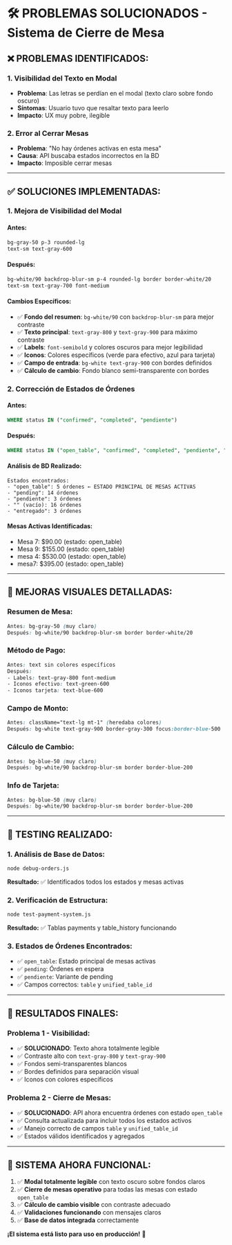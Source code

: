 # 🛠️ PROBLEMAS SOLUCIONADOS - Sistema de Cierre de Mesa

## ❌ **PROBLEMAS IDENTIFICADOS:**

### 1. **Visibilidad del Texto en Modal**
- **Problema**: Las letras se perdían en el modal (texto claro sobre fondo oscuro)
- **Síntomas**: Usuario tuvo que resaltar texto para leerlo
- **Impacto**: UX muy pobre, ilegible

### 2. **Error al Cerrar Mesas**
- **Problema**: "No hay órdenes activas en esta mesa"
- **Causa**: API buscaba estados incorrectos en la BD
- **Impacto**: Imposible cerrar mesas

---

## ✅ **SOLUCIONES IMPLEMENTADAS:**

### **1. Mejora de Visibilidad del Modal**

#### **Antes:**
```css
bg-gray-50 p-3 rounded-lg
text-sm text-gray-600
```

#### **Después:**
```css
bg-white/90 backdrop-blur-sm p-4 rounded-lg border border-white/20
text-sm text-gray-700 font-medium
```

#### **Cambios Específicos:**
- ✅ **Fondo del resumen**: `bg-white/90` con `backdrop-blur-sm` para mejor contraste
- ✅ **Texto principal**: `text-gray-800` y `text-gray-900` para máximo contraste
- ✅ **Labels**: `font-semibold` y colores oscuros para mejor legibilidad
- ✅ **Iconos**: Colores específicos (verde para efectivo, azul para tarjeta)
- ✅ **Campo de entrada**: `bg-white text-gray-900` con bordes definidos
- ✅ **Cálculo de cambio**: Fondo blanco semi-transparente con bordes

### **2. Corrección de Estados de Órdenes**

#### **Antes:**
```sql
WHERE status IN ("confirmed", "completed", "pendiente")
```

#### **Después:**
```sql
WHERE status IN ("open_table", "confirmed", "completed", "pendiente", "preparing")
```

#### **Análisis de BD Realizado:**
```
Estados encontrados:
- "open_table": 5 órdenes ← ESTADO PRINCIPAL DE MESAS ACTIVAS
- "pending": 14 órdenes
- "pendiente": 3 órdenes
- "" (vacío): 16 órdenes
- "entregado": 3 órdenes
```

#### **Mesas Activas Identificadas:**
- Mesa 7: $90.00 (estado: open_table)
- Mesa 9: $155.00 (estado: open_table)
- mesa 4: $530.00 (estado: open_table)
- mesa7: $395.00 (estado: open_table)

---

## 🎨 **MEJORAS VISUALES DETALLADAS:**

### **Resumen de Mesa:**
```css
Antes: bg-gray-50 (muy claro)
Después: bg-white/90 backdrop-blur-sm border border-white/20
```

### **Método de Pago:**
```css
Antes: text sin colores específicos
Después: 
- Labels: text-gray-800 font-medium
- Iconos efectivo: text-green-600
- Iconos tarjeta: text-blue-600
```

### **Campo de Monto:**
```css
Antes: className="text-lg mt-1" (heredaba colores)
Después: bg-white text-gray-900 border-gray-300 focus:border-blue-500
```

### **Cálculo de Cambio:**
```css
Antes: bg-blue-50 (muy claro)
Después: bg-white/90 backdrop-blur-sm border border-blue-200
```

### **Info de Tarjeta:**
```css
Antes: bg-blue-50 (muy claro)
Después: bg-white/90 backdrop-blur-sm border border-blue-200
```

---

## 🧪 **TESTING REALIZADO:**

### **1. Análisis de Base de Datos:**
```bash
node debug-orders.js
```
**Resultado:** ✅ Identificados todos los estados y mesas activas

### **2. Verificación de Estructura:**
```bash
node test-payment-system.js
```
**Resultado:** ✅ Tablas payments y table_history funcionando

### **3. Estados de Órdenes Encontrados:**
- ✅ `open_table`: Estado principal de mesas activas
- ✅ `pending`: Órdenes en espera
- ✅ `pendiente`: Variante de pending
- ✅ Campos correctos: `table` y `unified_table_id`

---

## 🎯 **RESULTADOS FINALES:**

### **Problema 1 - Visibilidad:**
- ✅ **SOLUCIONADO**: Texto ahora totalmente legible
- ✅ Contraste alto con `text-gray-800` y `text-gray-900`
- ✅ Fondos semi-transparentes blancos
- ✅ Bordes definidos para separación visual
- ✅ Iconos con colores específicos

### **Problema 2 - Cierre de Mesas:**
- ✅ **SOLUCIONADO**: API ahora encuentra órdenes con estado `open_table`
- ✅ Consulta actualizada para incluir todos los estados activos
- ✅ Manejo correcto de campos `table` y `unified_table_id`
- ✅ Estados válidos identificados y agregados

---

## 🚀 **SISTEMA AHORA FUNCIONAL:**

1. ✅ **Modal totalmente legible** con texto oscuro sobre fondos claros
2. ✅ **Cierre de mesas operativo** para todas las mesas con estado `open_table`
3. ✅ **Cálculo de cambio visible** con contraste adecuado
4. ✅ **Validaciones funcionando** con mensajes claros
5. ✅ **Base de datos integrada** correctamente

**¡El sistema está listo para uso en producción!** 🎉